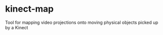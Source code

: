 kinect-map
==========

Tool for mapping video projections onto moving physical objects picked up by a Kinect
